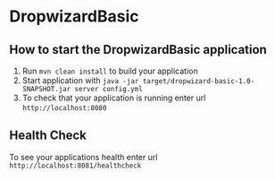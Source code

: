 # DropwizardBasic

How to start the DropwizardBasic application
---

1. Run `mvn clean install` to build your application
1. Start application with `java -jar target/dropwizard-basic-1.0-SNAPSHOT.jar server config.yml`
1. To check that your application is running enter url `http://localhost:8080`

Health Check
---

To see your applications health enter url `http://localhost:8081/healthcheck`
